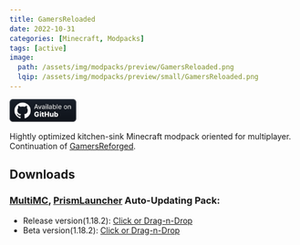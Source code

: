 ```yaml
---
title: GamersReloaded
date: 2022-10-31
categories: [Minecraft, Modpacks]
tags: [active]
image:
  path: /assets/img/modpacks/preview/GamersReloaded.png
  lqip: /assets/img/modpacks/preview/small/GamersReloaded.png
---
```

<a href="https://github.com/Den4enko/GamersReloaded"><img alt="SourceCode" height="40" src="/assets/svg/badges/github_vector.svg"></a>

Hightly optimized kitchen-sink Minecraft modpack oriented for multiplayer. Continuation of [GamersReforged](/posts/GamersReforged/).

## Downloads
### [MultiMC](https://multimc.org/), [PrismLauncher](https://prismlauncher.org/) Auto-Updating Pack:
- Release version(1.18.2): [Click or Drag-n-Drop](/GamersReloaded/GamersReloaded.zip)
- Beta version(1.18.2): [Click or Drag-n-Drop](/GamersReloaded/GamersReloaded-Beta.zip)
